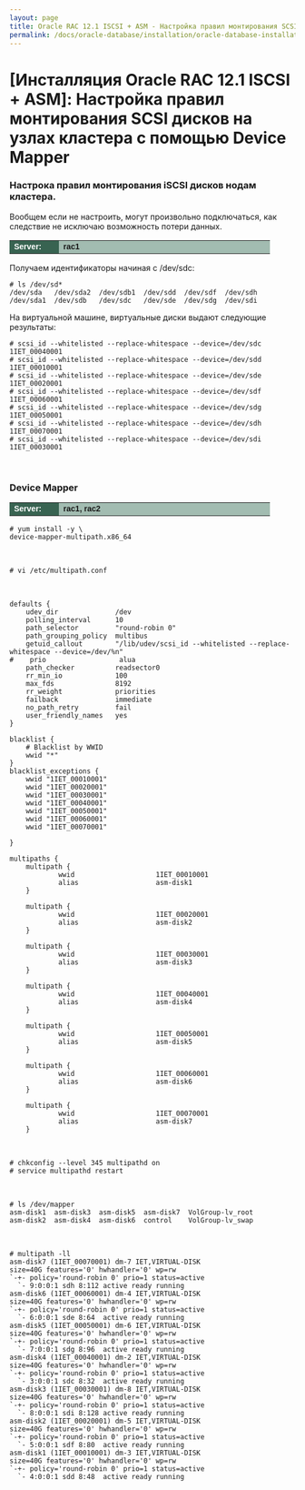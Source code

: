 ```yaml
---
layout: page
title: Oracle RAC 12.1 ISCSI + ASM - Настройка правил монтирования SCSI дисков на узлах кластера с помощью Device Mapper
permalink: /docs/oracle-database/installation/oracle-database-installation/distributed/rac/linux/6.7/oracle/12.1/iscsi-asm/setup-mounting-rules-by-device-mapper/
---
```



# [Инсталляция Oracle RAC 12.1 ISCSI + ASM]: Настройка правил монтирования SCSI дисков на узлах кластера с помощью Device Mapper


### Настрока правил монтирования iSCSI дисков нодам кластера.

Вообщем если не настроить, могут произвольно подключаться, как следствие не исключаю возможность потери данных.


<table cellpadding="4" cellspacing="2" align="center" border="0" width="100%">

<tr>
<td style="color: rgb(255, 255, 255);" bgcolor="#386351" width="14%"><span style="font-family: Arial,Helvetica,sans-serif; font-size: 14px;"><strong>Server:</strong></span></td>
<td height="20" bgcolor="#a2bcb1" width="60%"><span style="font-family: Arial,Helvetica,sans-serif; font-size: 14px;"><strong>rac1</strong></span></td>
</tr>

</table>


Получаем идентификаторы начиная с /dev/sdc:

	# ls /dev/sd*
	/dev/sda   /dev/sda2  /dev/sdb1  /dev/sdd  /dev/sdf  /dev/sdh
	/dev/sda1  /dev/sdb   /dev/sdc   /dev/sde  /dev/sdg  /dev/sdi


На виртуальной машине, виртуальные диски выдают следующие результаты:

	# scsi_id --whitelisted --replace-whitespace --device=/dev/sdc
	1IET_00040001
	# scsi_id --whitelisted --replace-whitespace --device=/dev/sdd
	1IET_00010001
	# scsi_id --whitelisted --replace-whitespace --device=/dev/sde
	1IET_00020001
	# scsi_id --whitelisted --replace-whitespace --device=/dev/sdf
	1IET_00060001
	# scsi_id --whitelisted --replace-whitespace --device=/dev/sdg
	1IET_00050001
	# scsi_id --whitelisted --replace-whitespace --device=/dev/sdh
	1IET_00070001
	# scsi_id --whitelisted --replace-whitespace --device=/dev/sdi
	1IET_00030001


<br/>

### Device Mapper


<table cellpadding="4" cellspacing="2" align="center" border="0" width="100%">

<tr>
<td style="color: rgb(255, 255, 255);" bgcolor="#386351" width="14%"><span style="font-family: Arial,Helvetica,sans-serif; font-size: 14px;"><strong>Server:</strong></span></td>
<td height="20" bgcolor="#a2bcb1" width="60%"><span style="font-family: Arial,Helvetica,sans-serif; font-size: 14px;"><strong>rac1, rac2</strong></span></td>
</tr>

</table>


	# yum install -y \
	device-mapper-multipath.x86_64

<br/>

	# vi /etc/multipath.conf

<br/>

	defaults {
		udev_dir              /dev
		polling_interval      10
		path_selector         "round-robin 0"
		path_grouping_policy  multibus
		getuid_callout        "/lib/udev/scsi_id --whitelisted --replace-whitespace --device=/dev/%n"
	#    prio                  alua
		path_checker          readsector0
		rr_min_io             100
		max_fds               8192
		rr_weight             priorities
		failback              immediate
		no_path_retry         fail
		user_friendly_names   yes
	}

	blacklist {
		# Blacklist by WWID
		wwid "*"
	}
	blacklist_exceptions {
		wwid "1IET_00010001"
		wwid "1IET_00020001"
		wwid "1IET_00030001"
		wwid "1IET_00040001"
		wwid "1IET_00050001"
		wwid "1IET_00060001"
		wwid "1IET_00070001"

	}

	multipaths {
		multipath {
				wwid                    1IET_00010001
				alias                   asm-disk1
		}

		multipath {
				wwid                    1IET_00020001
				alias                   asm-disk2
		}

		multipath {
				wwid                    1IET_00030001
				alias                   asm-disk3
		}

		multipath {
				wwid                    1IET_00040001
				alias                   asm-disk4
		}

		multipath {
				wwid                    1IET_00050001
				alias                   asm-disk5
		}

		multipath {
				wwid                    1IET_00060001
				alias                   asm-disk6
		}

		multipath {
				wwid                    1IET_00070001
				alias                   asm-disk7
		}


<br/>


	# chkconfig --level 345 multipathd on
	# service multipathd restart

<br/>

	# ls /dev/mapper
	asm-disk1  asm-disk3  asm-disk5  asm-disk7  VolGroup-lv_root
	asm-disk2  asm-disk4  asm-disk6  control    VolGroup-lv_swap

<br/>

	# multipath -ll
	asm-disk7 (1IET_00070001) dm-7 IET,VIRTUAL-DISK
	size=40G features='0' hwhandler='0' wp=rw
	`-+- policy='round-robin 0' prio=1 status=active
	  `- 9:0:0:1 sdh 8:112 active ready running
	asm-disk6 (1IET_00060001) dm-4 IET,VIRTUAL-DISK
	size=40G features='0' hwhandler='0' wp=rw
	`-+- policy='round-robin 0' prio=1 status=active
	  `- 6:0:0:1 sde 8:64  active ready running
	asm-disk5 (1IET_00050001) dm-6 IET,VIRTUAL-DISK
	size=40G features='0' hwhandler='0' wp=rw
	`-+- policy='round-robin 0' prio=1 status=active
	  `- 7:0:0:1 sdg 8:96  active ready running
	asm-disk4 (1IET_00040001) dm-2 IET,VIRTUAL-DISK
	size=40G features='0' hwhandler='0' wp=rw
	`-+- policy='round-robin 0' prio=1 status=active
	  `- 3:0:0:1 sdc 8:32  active ready running
	asm-disk3 (1IET_00030001) dm-8 IET,VIRTUAL-DISK
	size=40G features='0' hwhandler='0' wp=rw
	`-+- policy='round-robin 0' prio=1 status=active
	  `- 8:0:0:1 sdi 8:128 active ready running
	asm-disk2 (1IET_00020001) dm-5 IET,VIRTUAL-DISK
	size=40G features='0' hwhandler='0' wp=rw
	`-+- policy='round-robin 0' prio=1 status=active
	  `- 5:0:0:1 sdf 8:80  active ready running
	asm-disk1 (1IET_00010001) dm-3 IET,VIRTUAL-DISK
	size=40G features='0' hwhandler='0' wp=rw
	`-+- policy='round-robin 0' prio=1 status=active
	  `- 4:0:0:1 sdd 8:48  active ready running




<!--

http://www.hhutzler.de/blog/rac-11-2-0-4-setup-using-openfiler-with-multipathed-iscsi-disks/

-->
